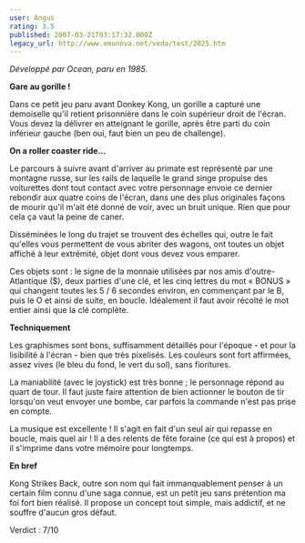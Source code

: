 ```yaml
---
user: Angus
rating: 3.5
published: 2007-03-21T03:17:32.000Z
legacy_url: http://www.emunova.net/veda/test/2025.htm
---
```

_Développé par Ocean, paru en 1985\._  

  

**Gare au gorille !**  

  

Dans ce petit jeu paru avant Donkey Kong, un gorille a capturé une demoiselle qu'il retient prisonnière dans le coin supérieur droit de l'écran. Vous devez la délivrer en atteignant le gorille, après être parti du coin inférieur gauche (ben oui, faut bien un peu de challenge).  

  

**On a roller coaster ride...**  

  

Le parcours à suivre avant d'arriver au primate est représenté par une montagne russe, sur les rails de laquelle le grand singe propulse des voiturettes dont tout contact avec votre personnage envoie ce dernier rebondir aux quatre coins de l'écran, dans une des plus originales façons de mourir qu'il m'ait été donné de voir, avec un bruit unique. Rien que pour cela ça vaut la peine de caner.  

  

Disséminées le long du trajet se trouvent des échelles qui, outre le fait qu'elles vous permettent de vous abriter des wagons, ont toutes un objet affiché à leur extrémité, objet dont vous devez vous emparer.  

  

Ces objets sont : le signe de la monnaie utilisées par nos amis d'outre-Atlantique ($), deux parties d'une clé, et les cinq lettres du mot « BONUS » qui changent toutes les 5 / 6 secondes environ, en commençant par le B, puis le O et ainsi de suite, en boucle. Idéalement il faut avoir récolté le mot entier ainsi que la clé complète.  

  

**Techniquement**  

  

Les graphismes sont bons, suffisamment détaillés pour l'époque - et pour la lisibilité à l'écran - bien que très pixelisés. Les couleurs sont fort affirmées, assez vives (le bleu du fond, le vert du sol), sans fioritures.  

  

La maniabilité (avec le joystick) est très bonne ; le personnage répond au quart de tour. Il faut juste faire attention de bien actionner le bouton de tir lorsqu'on veut envoyer une bombe, car parfois la commande n'est pas prise en compte.  

  

La musique est excellente ! Il s'agit en fait d'un seul air qui repasse en boucle, mais quel air ! Il a des relents de fête foraine (ce qui est à propos) et il s'imprime dans votre mémoire pour longtemps.  

  

**En bref**  

  

Kong Strikes Back, outre son nom qui fait immanquablement penser à un certain film connu d'une saga connue, est un petit jeu sans prétention ma foi fort bien réalisé. Il propose un concept tout simple, mais addictif, et ne souffre d'aucun gros défaut.  

  

Verdict : 7/10